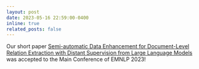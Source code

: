 ```yaml
---
layout: post
date: 2023-05-16 22:59:00-0400
inline: true
related_posts: false
---
```


Our short paper [Semi-automatic Data Enhancement for Document-Level Relation Extraction with Distant Supervision from Large Language Models](https://aclanthology.org/2023.emnlp-main.334.pdf) was accepted to the Main Conference of EMNLP 2023!
